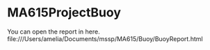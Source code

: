 # MA615ProjectBuoy

You can open the report in here.  
file:///Users/amelia/Documents/mssp/MA615/Buoy/BuoyReport.html